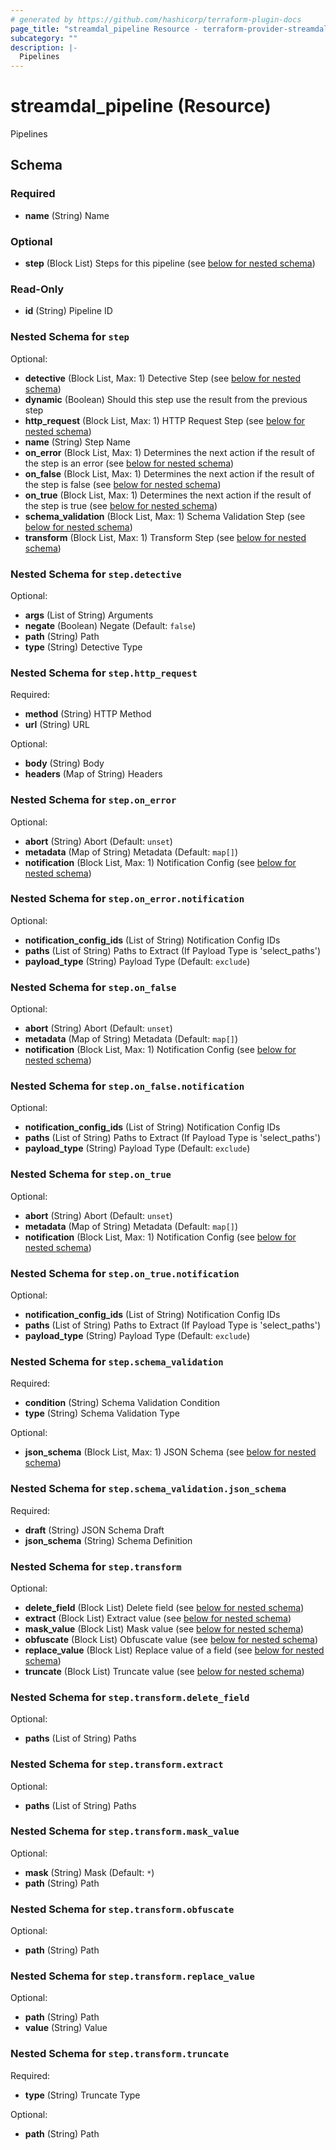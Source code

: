 ```yaml
---
# generated by https://github.com/hashicorp/terraform-plugin-docs
page_title: "streamdal_pipeline Resource - terraform-provider-streamdal"
subcategory: ""
description: |-
  Pipelines
---
```


# streamdal_pipeline (Resource)

Pipelines



<!-- schema generated by tfplugindocs -->
## Schema

### Required

- **name** (String) Name

### Optional

- **step** (Block List) Steps for this pipeline (see [below for nested schema](#nestedblock--step))

### Read-Only

- **id** (String) Pipeline ID

<a id="nestedblock--step"></a>
### Nested Schema for `step`

Optional:

- **detective** (Block List, Max: 1) Detective Step (see [below for nested schema](#nestedblock--step--detective))
- **dynamic** (Boolean) Should this step use the result from the previous step
- **http_request** (Block List, Max: 1) HTTP Request Step (see [below for nested schema](#nestedblock--step--http_request))
- **name** (String) Step Name
- **on_error** (Block List, Max: 1) Determines the next action if the result of the step is an error (see [below for nested schema](#nestedblock--step--on_error))
- **on_false** (Block List, Max: 1) Determines the next action if the result of the step is false (see [below for nested schema](#nestedblock--step--on_false))
- **on_true** (Block List, Max: 1) Determines the next action if the result of the step is true (see [below for nested schema](#nestedblock--step--on_true))
- **schema_validation** (Block List, Max: 1) Schema Validation Step (see [below for nested schema](#nestedblock--step--schema_validation))
- **transform** (Block List, Max: 1) Transform Step (see [below for nested schema](#nestedblock--step--transform))

<a id="nestedblock--step--detective"></a>
### Nested Schema for `step.detective`

Optional:

- **args** (List of String) Arguments
- **negate** (Boolean) Negate (Default: `false`)
- **path** (String) Path
- **type** (String) Detective Type


<a id="nestedblock--step--http_request"></a>
### Nested Schema for `step.http_request`

Required:

- **method** (String) HTTP Method
- **url** (String) URL

Optional:

- **body** (String) Body
- **headers** (Map of String) Headers


<a id="nestedblock--step--on_error"></a>
### Nested Schema for `step.on_error`

Optional:

- **abort** (String) Abort (Default: `unset`)
- **metadata** (Map of String) Metadata (Default: `map[]`)
- **notification** (Block List, Max: 1) Notification Config (see [below for nested schema](#nestedblock--step--on_error--notification))

<a id="nestedblock--step--on_error--notification"></a>
### Nested Schema for `step.on_error.notification`

Optional:

- **notification_config_ids** (List of String) Notification Config IDs
- **paths** (List of String) Paths to Extract (If Payload Type is 'select_paths')
- **payload_type** (String) Payload Type (Default: `exclude`)



<a id="nestedblock--step--on_false"></a>
### Nested Schema for `step.on_false`

Optional:

- **abort** (String) Abort (Default: `unset`)
- **metadata** (Map of String) Metadata (Default: `map[]`)
- **notification** (Block List, Max: 1) Notification Config (see [below for nested schema](#nestedblock--step--on_false--notification))

<a id="nestedblock--step--on_false--notification"></a>
### Nested Schema for `step.on_false.notification`

Optional:

- **notification_config_ids** (List of String) Notification Config IDs
- **paths** (List of String) Paths to Extract (If Payload Type is 'select_paths')
- **payload_type** (String) Payload Type (Default: `exclude`)



<a id="nestedblock--step--on_true"></a>
### Nested Schema for `step.on_true`

Optional:

- **abort** (String) Abort (Default: `unset`)
- **metadata** (Map of String) Metadata (Default: `map[]`)
- **notification** (Block List, Max: 1) Notification Config (see [below for nested schema](#nestedblock--step--on_true--notification))

<a id="nestedblock--step--on_true--notification"></a>
### Nested Schema for `step.on_true.notification`

Optional:

- **notification_config_ids** (List of String) Notification Config IDs
- **paths** (List of String) Paths to Extract (If Payload Type is 'select_paths')
- **payload_type** (String) Payload Type (Default: `exclude`)



<a id="nestedblock--step--schema_validation"></a>
### Nested Schema for `step.schema_validation`

Required:

- **condition** (String) Schema Validation Condition
- **type** (String) Schema Validation Type

Optional:

- **json_schema** (Block List, Max: 1) JSON Schema (see [below for nested schema](#nestedblock--step--schema_validation--json_schema))

<a id="nestedblock--step--schema_validation--json_schema"></a>
### Nested Schema for `step.schema_validation.json_schema`

Required:

- **draft** (String) JSON Schema Draft
- **json_schema** (String) Schema Definition



<a id="nestedblock--step--transform"></a>
### Nested Schema for `step.transform`

Optional:

- **delete_field** (Block List) Delete field (see [below for nested schema](#nestedblock--step--transform--delete_field))
- **extract** (Block List) Extract value (see [below for nested schema](#nestedblock--step--transform--extract))
- **mask_value** (Block List) Mask value (see [below for nested schema](#nestedblock--step--transform--mask_value))
- **obfuscate** (Block List) Obfuscate value (see [below for nested schema](#nestedblock--step--transform--obfuscate))
- **replace_value** (Block List) Replace value of a field (see [below for nested schema](#nestedblock--step--transform--replace_value))
- **truncate** (Block List) Truncate value (see [below for nested schema](#nestedblock--step--transform--truncate))

<a id="nestedblock--step--transform--delete_field"></a>
### Nested Schema for `step.transform.delete_field`

Optional:

- **paths** (List of String) Paths


<a id="nestedblock--step--transform--extract"></a>
### Nested Schema for `step.transform.extract`

Optional:

- **paths** (List of String) Paths


<a id="nestedblock--step--transform--mask_value"></a>
### Nested Schema for `step.transform.mask_value`

Optional:

- **mask** (String) Mask (Default: `*`)
- **path** (String) Path


<a id="nestedblock--step--transform--obfuscate"></a>
### Nested Schema for `step.transform.obfuscate`

Optional:

- **path** (String) Path


<a id="nestedblock--step--transform--replace_value"></a>
### Nested Schema for `step.transform.replace_value`

Optional:

- **path** (String) Path
- **value** (String) Value


<a id="nestedblock--step--transform--truncate"></a>
### Nested Schema for `step.transform.truncate`

Required:

- **type** (String) Truncate Type

Optional:

- **path** (String) Path


